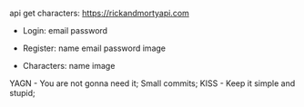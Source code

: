 api get characters: https://rickandmortyapi.com

- Login:
  email
  password

- Register:
  name
  email
  password
  image

- Characters:
  name
  image

YAGN - You are not gonna need it;
Small commits;
KISS - Keep it simple and stupid;
